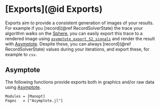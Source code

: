 # [Exports](@id Exports)

Exports aim to provide a consistent generation of images of your results. For example if you [record](@ref RecordSolverState) the trace your algorithm walks on the [Sphere](https://juliamanifolds.github.io/Manifolds.jl/stable/manifolds/sphere.html), you can easily export this trace to a rendered image using [`asymptote_export_S2_signals`](@ref) and render the result with [Asymptote](https://sourceforge.net/projects/asymptote/).
Despite these, you can always [record](@ref RecordSolverState) values during your iterations,
and export these, for example to `csv`.

## Asymptote

The following functions provide exports both in graphics and/or raw data using [Asymptote](https://sourceforge.net/projects/asymptote/).

```@autodocs
Modules = [Manopt]
Pages   = ["Asymptote.jl"]
```
